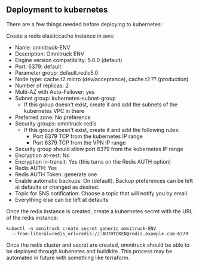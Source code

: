 ## Deployment to kubernetes

There are a few things needed before deploying to kubernetes:

Create a redis elasticcache instance in aws:

* Name: omnitruck-ENV
* Description: Omnitruck ENV
* Engine version compatibility: 5.0.0 (default)
* Port: 6379: default
* Parameter group: default.redis5.0
* Node type: cache.t2.micro (dev/acceptance), cache.t2.?? (production)
* Number of replicas: 2
* Multi-AZ with Auto-Failover: yes
* Subnet group: kubernetes-subnet-group
  * If this group doesn't exist, create it and add the subnets of the
    kubernetes VPC in there
* Preferred zone: No preference
* Security groups: omnitruck-redis
  * If this group doesn't exist, create it and add the following rules:
    * Port 6379 TCP from the kubernetes IP range
    * Port 6379 TCP from the VPN IP range
* Security group should allow port 6379 from the kubernetes IP range
* Encryption at-rest: No
* Encryption in-transit: Yes (this turns on the Redis AUTH option)
* Redis AUTH: Yes
* Redis AUTH Token: generate one
* Enable automatic backups: On (default). Backup preferences can be left at
  defaults or changed as desired.
* Topic for SNS notification: Choose a topic that will notify you by email.
* Everything else can be left at defaults

Once the redis instance is created, create a kubernetes secret with the URL
of the redis instance:

```
kubectl -n omnitruck create secret generic omnitruck-ENV
  --from-literal=redis_url=redis://:AUTHTOKEN@redis.example.com:6379
```

Once the redis cluster and secret are created, omnitruck should be able to be
deployed through kubenetes and buildkite. This process may be automated in
future with something like terraform.
